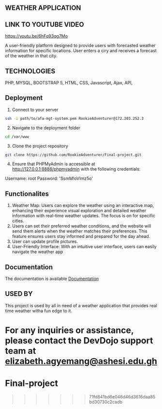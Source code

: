 
## WEATHER APPLICATION

## LINK TO YOUTUBE VIDEO
https://youtu.be/6hFq93qg7Mo


A user-friendly platform designed to provide users with forecasted weather information for specific  locations. User enters a ciry and receives a forecast of the weather in that city. 

## TECHNOLOGIES
PHP,
MYSQL,
BOOTSTRAP 5,
HTML,
CSS,
Javascript,
Ajax,
API,

## Deployment

1. Connect to your server
```bash
ssh -i path/to/afa-mgt-system.pem RookieAdventurer@172.203.252.3
```

2. Navigate to the deployment folder
```bash
cd /var/www
```

3. Clone the project repository
```bash
git clone https://github.com/RookieAdventurer/Final-project.git
```

4. Ensure that PHPMyAdmin is accessible at http://127.0.0.1:8888/phpmyadmin with the following credentials:

Username: root
Password: 'SsmM!oVImz5o'


## Functionalites
1. Weather Map: Users can explore the weather using an interactive map, enhancing their experience visual exploration and detailed weather information  with real-time weather updates. The focus is on  for specific cities.  
2. Users can set their preferred weather conditions, and the website will send them alerts when the weather matches their preferences. This feature ensures users stay informed and prepared for the day  ahead.
3. User can update profile pictures.
4. User-Friendly Interface: With an intuitive user interface, users can easily navigate the weather app

## Documentation
The documentation is available
[Documentation](https://github.com/RookieAdventurer/Final-project.git)

## USED BY
This project is used by all in need of a weather application that provides real time weather witha fun edge to it.


For any inquiries or assistance, please contact the DevDojo support team at **elizabeth.agyemang@ashesi.edu.gh**
=======
# Final-project
>>>>>>> 71fd841bd6e046d46d3616daa85bd30730c2cadb
